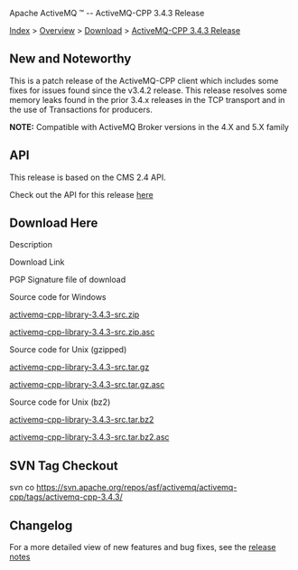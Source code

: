 Apache ActiveMQ ™ -- ActiveMQ-CPP 3.4.3 Release 

[Index](index.html) > [Overview](overview.md) > [Download](OverviewOverview/Overview/download.md) > [ActiveMQ-CPP 3.4.3 Release](Index/Overview/DownloadIndex/Overview/Download/Index/Overview/Download/activemq-cpp-343-release.md)

New and Noteworthy
------------------

This is a patch release of the ActiveMQ-CPP client which includes some fixes for issues found since the v3.4.2 release. This release resolves some memory leaks found in the prior 3.4.x releases in the TCP transport and in the use of Transactions for producers.

  

**NOTE:** Compatible with ActiveMQ Broker versions in the 4.X and 5.X family

API
---

This release is based on the CMS 2.4 API.

Check out the API for this release [here](http://activemq.apache.org/cms/api_docs/activemqcpp-3.4.0/html)

Download Here
-------------

Description

Download Link

PGP Signature file of download

Source code for Windows

[activemq-cpp-library-3.4.3-src.zip](http://www.apache.org/dyn/closer.cgi/activemq/activemq-cpp/source/activemq-cpp-library-3.4.3-src.zip)

[activemq-cpp-library-3.4.3-src.zip.asc](http://www.apache.org/dist/activemq/activemq-cpp/source/activemq-cpp-library-3.4.3-src.zip.asc)

Source code for Unix (gzipped)

[activemq-cpp-library-3.4.3-src.tar.gz](http://www.apache.org/dyn/closer.cgi/activemq/activemq-cpp/source/activemq-cpp-library-3.4.3-src.tar.gz)

[activemq-cpp-library-3.4.3-src.tar.gz.asc](http://www.apache.org/dist/activemq/activemq-cpp/source/activemq-cpp-library-3.4.3-src.tar.gz.asc)

Source code for Unix (bz2)

[activemq-cpp-library-3.4.3-src.tar.bz2](http://www.apache.org/dyn/closer.cgi/activemq/activemq-cpp/source/activemq-cpp-library-3.4.3-src.tar.bz2)

[activemq-cpp-library-3.4.3-src.tar.bz2.asc](http://www.apache.org/dist/activemq/activemq-cpp/source/activemq-cpp-library-3.4.3-src.tar.bz2.asc)

SVN Tag Checkout
----------------

svn co https://svn.apache.org/repos/asf/activemq/activemq-cpp/tags/activemq-cpp-3.4.3/

Changelog
---------

For a more detailed view of new features and bug fixes, see the [release notes](https://issues.apache.org/jira/secure/ReleaseNote.jspa?projectId=12311207&styleName=Html&version=12321240)

